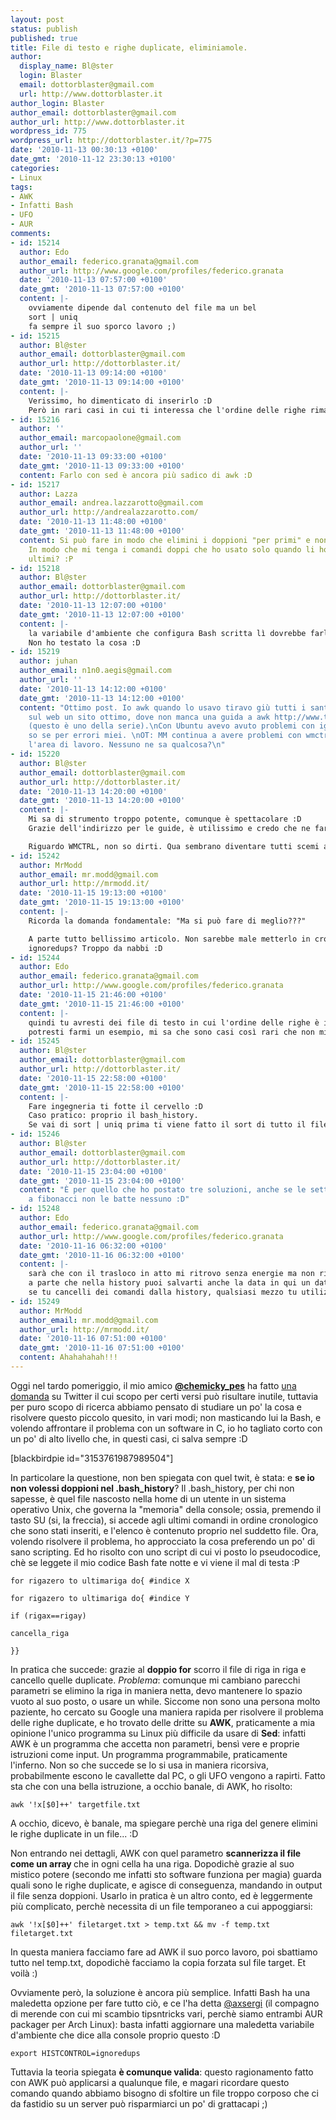 ```yaml
---
layout: post
status: publish
published: true
title: File di testo e righe duplicate, eliminiamole.
author:
  display_name: Bl@ster
  login: Blaster
  email: dottorblaster@gmail.com
  url: http://www.dottorblaster.it
author_login: Blaster
author_email: dottorblaster@gmail.com
author_url: http://www.dottorblaster.it
wordpress_id: 775
wordpress_url: http://dottorblaster.it/?p=775
date: '2010-11-13 00:30:13 +0100'
date_gmt: '2010-11-12 23:30:13 +0100'
categories:
- Linux
tags:
- AWK
- Infatti Bash
- UFO
- AUR
comments:
- id: 15214
  author: Edo
  author_email: federico.granata@gmail.com
  author_url: http://www.google.com/profiles/federico.granata
  date: '2010-11-13 07:57:00 +0100'
  date_gmt: '2010-11-13 07:57:00 +0100'
  content: |-
    ovviamente dipende dal contenuto del file ma un bel
    sort | uniq
    fa sempre il suo sporco lavoro ;)
- id: 15215
  author: Bl@ster
  author_email: dottorblaster@gmail.com
  author_url: http://dottorblaster.it/
  date: '2010-11-13 09:14:00 +0100'
  date_gmt: '2010-11-13 09:14:00 +0100'
  content: |-
    Verissimo, ho dimenticato di inserirlo :D
    Però in rari casi in cui ti interessa che l'ordine delle righe rimanga precisamente quello, sort te lo rovina un po' :P
- id: 15216
  author: ''
  author_email: marcopaolone@gmail.com
  author_url: ''
  date: '2010-11-13 09:33:00 +0100'
  date_gmt: '2010-11-13 09:33:00 +0100'
  content: Farlo con sed è ancora più sadico di awk :D
- id: 15217
  author: Lazza
  author_email: andrea.lazzarotto@gmail.com
  author_url: http://andrealazzarotto.com/
  date: '2010-11-13 11:48:00 +0100'
  date_gmt: '2010-11-13 11:48:00 +0100'
  content: Si può fare in modo che elimini i doppioni "per primi" e non "per secondi"?
    In modo che mi tenga i comandi doppi che ho usato solo quando li ho usati per
    ultimi? :P
- id: 15218
  author: Bl@ster
  author_email: dottorblaster@gmail.com
  author_url: http://dottorblaster.it/
  date: '2010-11-13 12:07:00 +0100'
  date_gmt: '2010-11-13 12:07:00 +0100'
  content: |-
    la variabile d'ambiente che configura Bash scritta lì dovrebbe farlo, in teoria.
    Non ho testato la cosa :D
- id: 15219
  author: juhan
  author_email: n1n0.aegis@gmail.com
  author_url: ''
  date: '2010-11-13 14:12:00 +0100'
  date_gmt: '2010-11-13 14:12:00 +0100'
  content: "Ottimo post. Io awk quando lo usavo tiravo giù tutti i santi del calendario.\nEsiste
    sul web un sito ottimo, dove non manca una guida a awk http://www.thegeekstuff.com/2010/01/awk-introduction-tutorial-7-awk-print-examples/
    (questo è uno della serie).\nCon Ubuntu avevo avuto problemi con ignoredups, non
    so se per errori miei. \nOT: MM continua a avere problemi con wmctrl, non identifica
    l'area di lavoro. Nessuno ne sa qualcosa?\n"
- id: 15220
  author: Bl@ster
  author_email: dottorblaster@gmail.com
  author_url: http://dottorblaster.it/
  date: '2010-11-13 14:20:00 +0100'
  date_gmt: '2010-11-13 14:20:00 +0100'
  content: |-
    Mi sa di strumento troppo potente, comunque è spettacolare :D
    Grazie dell'indirizzo per le guide, è utilissimo e credo che ne farò uso :P

    Riguardo WMCTRL, non so dirti. Qua sembrano diventare tutti scemi appresso al look'n feel e poi ci si perde i pezzi ;)
- id: 15242
  author: MrModd
  author_email: mr.modd@gmail.com
  author_url: http://mrmodd.it/
  date: '2010-11-15 19:13:00 +0100'
  date_gmt: '2010-11-15 19:13:00 +0100'
  content: |-
    Ricorda la domanda fondamentale: "Ma si può fare di meglio???"

    A parte tutto bellissimo articolo. Non sarebbe male metterlo in cron per fargli fare una pulizia automatica di tanto in tanto.
    ignoredups? Troppo da nabbi :D
- id: 15244
  author: Edo
  author_email: federico.granata@gmail.com
  author_url: http://www.google.com/profiles/federico.granata
  date: '2010-11-15 21:46:00 +0100'
  date_gmt: '2010-11-15 21:46:00 +0100'
  content: |-
    quindi tu avresti dei file di testo in cui l'ordine delle righe è importante ma ciò nonostante potresti avere delle righe non consecutive tra di loro ?
    potresti farmi un esempio, mi sa che sono casi così rari che non mi vengono in mente ...
- id: 15245
  author: Bl@ster
  author_email: dottorblaster@gmail.com
  author_url: http://dottorblaster.it/
  date: '2010-11-15 22:58:00 +0100'
  date_gmt: '2010-11-15 22:58:00 +0100'
  content: |-
    Fare ingegneria ti fotte il cervello :D
    Caso pratico: proprio il bash_history.
    Se vai di sort | uniq prima ti viene fatto il sort di tutto il file, quindi vengono ordinate tutte le righe, e l'ordine temporale viene stravolto. È chiaro che è da paranoico, ma il giorno che poi sort | uniq per un malaugurato caso ti uccide qualcosa, poi è il caso di sapere che cosa è successo :D
- id: 15246
  author: Bl@ster
  author_email: dottorblaster@gmail.com
  author_url: http://dottorblaster.it/
  date: '2010-11-15 23:04:00 +0100'
  date_gmt: '2010-11-15 23:04:00 +0100'
  content: "È per quello che ho postato tre soluzioni, anche se le sette soluzioni
    a fibonacci non le batte nessuno :D"
- id: 15248
  author: Edo
  author_email: federico.granata@gmail.com
  author_url: http://www.google.com/profiles/federico.granata
  date: '2010-11-16 06:32:00 +0100'
  date_gmt: '2010-11-16 06:32:00 +0100'
  content: |-
    sarà che con il trasloco in atto mi ritrovo senza energie ma non riesco a seguirti ...
    a parte che nella history puoi salvarti anche la data in qui un dato comando è stato lanciato ...
    se tu cancelli dei comandi dalla history, qualsiasi mezzo tu utilizzi, non potrai aspettarti di poter ricostruire quanto avvenuto ...
- id: 15249
  author: MrModd
  author_email: mr.modd@gmail.com
  author_url: http://mrmodd.it/
  date: '2010-11-16 07:51:00 +0100'
  date_gmt: '2010-11-16 07:51:00 +0100'
  content: Ahahahahah!!!
---
```

<p>Oggi nel tardo pomeriggio, il mio amico <a href="http://twitter.com/chemicky_pes"><strong>@chemicky_pes</strong></a> ha fatto <a href="http://twitter.com/#!/chemicky_pes/status/3153761987989504">una domanda</a> su Twitter il cui scopo per certi versi può risultare inutile, tuttavia per puro scopo di ricerca abbiamo pensato di studiare un po' la cosa e risolvere questo piccolo quesito, in vari modi; non masticando lui la Bash, e volendo affrontare il problema con un software in C, io ho tagliato corto con un po' di alto livello che, in questi casi, ci salva sempre :D</p>
<p>[blackbirdpie id="3153761987989504"]</p>
<p>In particolare la questione, non ben spiegata con quel twit, è stata: e <strong>se io non volessi doppioni nel .bash_history</strong>? Il .bash_history, per chi non sapesse, è quel file nascosto nella home di un utente in un sistema operativo Unix, che governa la "memoria" della console; ossia, premendo il tasto SU (si, la freccia), si accede agli ultimi comandi in ordine cronologico che sono stati inseriti, e l'elenco è contenuto proprio nel suddetto file. Ora, volendo risolvere il problema, ho approcciato la cosa preferendo un po' di sano scripting. Ed ho risolto con uno script di cui vi posto lo pseudocodice, chè se leggete il mio codice Bash fate notte e vi viene il mal di testa :P</p>
<p><code>for rigazero to ultimariga do{ #indice X<br />
for rigazero to ultimariga do{ #indice Y<br />
if (rigax==rigay)<br />
cancella_riga<br />
}}</code></p>
<p>In pratica che succede: grazie al <strong>doppio for</strong> scorro il file di riga in riga e cancello quelle duplicate. <em>Problema</em>: comunque mi cambiano parecchi parametri se elimino la riga in maniera netta, devo mantenere lo spazio vuoto al suo posto, o usare un while. Siccome non sono una persona molto paziente, ho cercato su Google una maniera rapida per risolvere il problema delle righe duplicate, e ho trovato delle dritte su <strong>AWK</strong>, praticamente a mia opinione l'unico programma su Linux più difficile da usare di <strong>Sed</strong>: infatti AWK è un programma che accetta non parametri, bensì vere e proprie istruzioni come input. Un programma programmabile, praticamente l'inferno. Non so che succede se lo si usa in maniera ricorsiva, probabilmente escono le cavallette dal PC, o gli UFO vengono a rapirti. Fatto sta che con una bella istruzione, a occhio banale, di AWK, ho risolto:</p>
<p><code>awk '!x[$0]++' targetfile.txt</code></p>
<p>A occhio, dicevo, è banale, ma spiegare perchè una riga del genere elimini le righe duplicate in un file... :D</p>
<p>Non entrando nei dettagli, AWK con quel parametro <strong>scannerizza il file come un array </strong>che in ogni cella ha una riga. Dopodichè grazie al suo mistico potere (secondo me infatti sto software funziona per magia) guarda quali sono le righe duplicate, e agisce di conseguenza, mandando in output il file senza doppioni. Usarlo in pratica è un altro conto, ed è leggermente più complicato, perchè necessita di un file temporaneo a cui appoggiarsi:</p>
<p><code>awk '!x[$0]++' filetarget.txt &gt; temp.txt &amp;&amp; mv -f temp.txt filetarget.txt</code></p>
<p>In questa maniera facciamo fare ad AWK il suo porco lavoro, poi sbattiamo tutto nel temp.txt, dopodichè facciamo la copia forzata sul file target. Et voilà :)</p>
<p>Ovviamente però, la soluzione è ancora più semplice. Infatti Bash ha una maledetta opzione per fare tutto ciò, e ce l'ha detta <a href="http://twitter.com/axsergi">@axsergi</a> (il compagno di merende con cui mi scambio tipsntricks vari, perchè siamo entrambi AUR packager per Arch Linux): basta infatti aggiornare una maledetta variabile d'ambiente che dice alla console proprio questo :D</p>
<p><code>export HISTCONTROL=ignoredups</code></p>
<p>Tuttavia la teoria spiegata <strong>è comunque valida</strong>: questo ragionamento fatto con AWK può applicarsi a qualunque file, e magari ricordare questo comando quando abbiamo bisogno di sfoltire un file troppo corposo che ci da fastidio su un server può risparmiarci un po' di grattacapi ;)</p>
